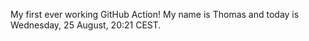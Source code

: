My first ever working GitHub Action!
My name is Thomas and today is Wednesday, 25 August, 20:21 CEST. 
